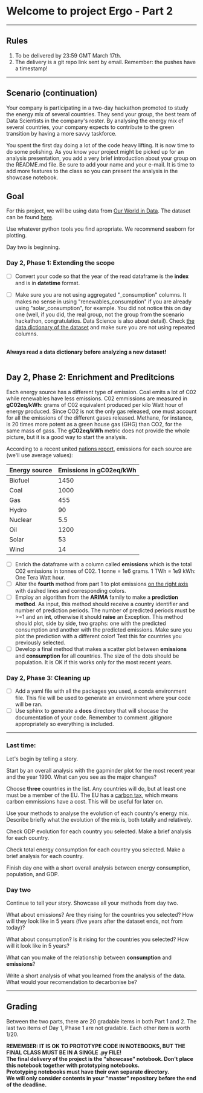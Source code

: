 # Welcome to project Ergo - Part 2
---
## Rules
1. To be delivered by 23:59 GMT March 17th.
2. The delivery is a git repo link sent by email. Remember: the pushes have a timestamp!

---
## Scenario (continuation)

Your company is participating in a two-day hackathon promoted to study the energy mix of several countries. They send your group, the best team of Data Scientists in the company's roster. By analysing the energy mix of several countries, your company expects to contribute to the green transition by having a more savvy taskforce.

You spent the first day doing a lot of the code heavy lifting. It is now time to do some polishing. As you know your project might be picked up for an analysis presentation, you add a very brief introduction about your group on the README.md file. Be sure to add your name and your e-mail. It is time to add more features to the class so you can present the analysis in the showcase notebook.

## Goal

For this project, we will be using data from [Our World in Data](https://ourworldindata.org/). The dataset can be found [here](https://github.com/owid/energy-data?country=).

Use whatever python tools you find apropriate. We recommend seaborn for plotting.

Day two is beginning.

### Day 2, Phase 1: Extending the scope

- [ ] Convert your code so that the year of the read dataframe is the __index__ and is in __datetime__ format.
- [ ] Make sure you are not using aggregated "\_consumption" columns. It makes no sense in using "renewables_consumption" if you are already using "solar_consumption", for example. You did not notice this on day one (well, if you did, the real group, not the group from the scenario hackathon, congratulatios. Data Science is also about detail). Check [the data dictionary of the dataset](https://github.com/owid/energy-data/blob/master/owid-energy-codebook.csv) and make sure you are not using repeated columns.


<div class="alert alert-info"> 
    <br>
    <b>Always read a data dictionary before analyzing a new dataset!</b>   
    <br>
    <br>
</div>

## Day 2, Phase 2: Enrichment and Preditcions

Each energy source has a different type of emission. Coal emits a lot of C02 while renewables have less emissions. C02 emmissions are measured in __gC02eq/kWh__: grams of C02 equivalent produced per kilo Watt hour of energy produced. Since CO2 is not the only gas released, one must account for all the emissions of the different gases released. Methane, for instance, is 20 times more potent as a green house gas (GHG) than CO2, for the same mass of gass. The __gC02eq/kWh__ metric does not provide the whole picture, but it is a  good way to start the analysis.

According to a recent united [nations report](https://unece.org/sites/default/files/2021-10/LCA-2.pdf), emissions for each source are (we'll use average values):

| Energy source | Emissions in gC02eq/kWh |
|---|---|
| Biofuel | 1450 |
| Coal | 1000 |
| Gas | 455 |
| Hydro | 90 |
| Nuclear | 5.5 |
| Oil | 1200 |
| Solar | 53 |
| Wind | 14 |


- [ ] Enrich the dataframe with a column called __emissions__ which is the total C02 emissions in tonnes of C02. 1 tonne = 1e6 grams. 1 TWh = 1e9 kWh: One Tera Watt hour.
- [ ] Alter the __fourth__ method from part 1 to plot emissions [on the right axis](https://matplotlib.org/stable/api/_as_gen/matplotlib.axes.Axes.twinx.html) with dashed lines and corresponding colors.
- [ ] Employ an algorithm from the __ARIMA__ family to make a __prediction method__. As input, this method should receive a country identifier and number of prediction periods. The number of predicted periods must be >=1 and an __int__, otherwise it should __raise__ an Exception. This method should plot, side by side, two graphs: one with the predicted consumption and another with the predicted emissions. Make sure you plot the prediction with a different color! Test this for countries you previously selected.
- [ ] Develop a final method that makes a scatter plot between __emissions__ and __consumption__ for all countries. The size of the dots should be population. It is OK if this works only for the most recent years.

### Day 2, Phase 3: Cleaning up

- [ ] Add a yaml file with all the packages you used, a conda environment file. This file will be used to generate an environment where your code will be ran.
- [ ] Use sphinx to generate a __docs__ directory that will shocase the documentation of your code. Remember to comment .gitignore appropriately so everything is included.

___
### Last time:

Let's begin by telling a story.

Start by an overall analysis with the gapminder plot for the most recent year and the year 1990. What can you see as the major changes?

Choose **three** countries in the list. Any countries will do, but at least one must be a member of the EU. The EU has a [carbon tax](https://ember-climate.org/data/carbon-price-viewer/), which means carbon emmissions have a cost. This will be useful for later on. 

Use your methods to analyse the evolution of each country's energy mix. Describe briefly what the evolution of the mix is, both totally and relatively.

Check GDP evolution for each country you selected. Make a brief analysis for each country.

Check total energy consumption for each country you selected. Make a brief analysis for each country.

Finish day one with a short overall analysis between energy consumption, population, and GDP.

### Day two

Continue to tell your story. Showcase all your methods from day two.

What about emissions? Are they rising for the countries you selected? How will they look like in 5 years (five years after the dataset ends, not from today)?

What about consumption? Is it rising for the countries you selected? How will it look like in 5 years?

What can you make of the relationship between __consumption__ and __emissions__?

Write a short analysis of what you learned from the analysis of the data. What would your recomendation to decarbonise be?

---
## Grading

Between the two parts, there are 20 gradable items in both Part 1 and 2. The last two items of Day 1, Phase 1 are not gradable. Each other item is worth 1/20.

<div class="alert alert-danger">
    <b> REMEMBER: IT IS OK TO PROTOTYPE CODE IN NOTEBOOKS, BUT THE FINAL CLASS MUST BE IN A SINGLE .py FILE! </b>
    <br>
    <b> The final delivery of the project is the "showcase" notebook. Don't place this notebook together with prototyping notebooks.</b>
    <br>
    <b> Prototyping notebooks must have their own separate directory.</b>
    <br>
    <b> We will only consider contents in your "master" repository before the end of the deadline.</b>
</div>
